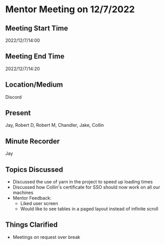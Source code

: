 # Mentor Meeting on 12/7/2022

## Meeting Start Time

2022/12/7/14:00

## Meeting End Time

2022/12/7/14:20

## Location/Medium

Discord

## Present

Jay, Robert D, Robert M, Chandler, Jake, Collin

## Minute Recorder

Jay

## Topics Discussed

* Discussed the use of yarn in the project to speed up loading times
* Discussed how Collin's certificate for SSO should now work on all our machines
* Mentor Feedback:
    * Liked user screen
    * Would like to see tables in a paged layout instead of infinite scroll

## Things Clarified

* Meetings on request over break
